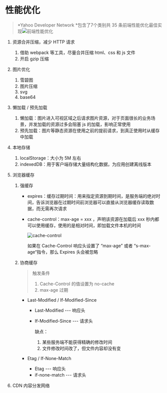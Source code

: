 # 性能优化

>   *Yahoo Developer Network *包含了7个类别共 35 条前端性能优化最佳实现![前端性能优化](https://user-gold-cdn.xitu.io/2020/1/3/16f6a1876886d74e?imageslim)

1.  资源合并压缩，减少 HTTP 请求

    1.  借助 webpack 等工具，尽量合并压缩 html、css 和 js 文件
    2.  开启 gzip 压缩

2.  图片优化

    1.  雪碧图
    2.  图片压缩
    3.  svg
    4.  base64

3.  懒加载 / 预先加载

    1.  懒加载：图片进入可视区域之后请求图片资源，对于页面很长的业务场景，并发加载的资源过多会阻塞 js 的加载，影响正常使用
    2.  预先加载：图片等静态资源在使用之前的提前请求，到真正使用时从缓存中加载

4.  本地存储

    1.  localStorage：大小为 5M 左右
    2.  indexedDB：用于客户端存储大量结构化数据，为应用创建离线版本

5.  浏览器缓存

    1.  强缓存

        *   expires：缓存过期时间：用来指定资源到期时间，是服务端的绝对时间，告诉浏览器在过期时间前浏览器可以直接从浏览器缓存读取数据，而无需再次请求

        *   cache-control：max-age = xxx ，声明该资源在加载后 xxx 秒内都可以使用缓存，使用的是相对时间，即加载文件本机的时间

            ![cache-control](https://user-gold-cdn.xitu.io/2020/1/3/16f6a3ac0fee6bbe?imageslim)

            如果在 Cache-Control 响应头设置了 “max-age” 或者 “s-max-age“指令，那么 Expires 头会被忽略

    2.  协商缓存

        >   触发条件
        >
        >   1.  Cache-Control 的值设置为 no-cache
        >   2.  max-age 过期

        *   Last-Modified / If-Modified-Since

            *   Last-Modified --- 响应头

            *   If-Modified-Since --- 请求头

                缺点：

                1.  某些服务端不能获得精确的修改时间
                2.  文件修改时间改了，但文件内容却没有变

        *   Etag / If-None-Match

            *   Etag --- 响应头
            *   if-none-match --- 请求头

6.  CDN 内容分发网络

